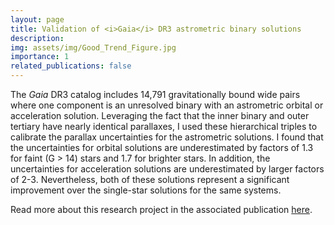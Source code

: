 ```yaml
---
layout: page
title: Validation of <i>Gaia</i> DR3 astrometric binary solutions
description:
img: assets/img/Good_Trend_Figure.jpg
importance: 1
related_publications: false
---
```


The _Gaia_ DR3 catalog includes 14,791 gravitationally bound wide pairs where one component is an unresolved binary with an astrometric orbital or acceleration solution. Leveraging the fact that the inner binary and outer tertiary have nearly identical parallaxes, I used these hierarchical triples to calibrate the parallax uncertainties for the astrometric solutions. I found that the uncertainties for orbital solutions are underestimated by factors of 1.3 for faint (G > 14) stars and 1.7 for brighter stars. In addition, the uncertainties for acceleration solutions are underestimated by larger factors of 2-3. Nevertheless, both of these solutions represent a significant improvement over the single-star solutions for the same systems.

Read more about this research project in the associated publication [here](https://ui.adsabs.harvard.edu/abs/2024arXiv240716760N/abstract). 

